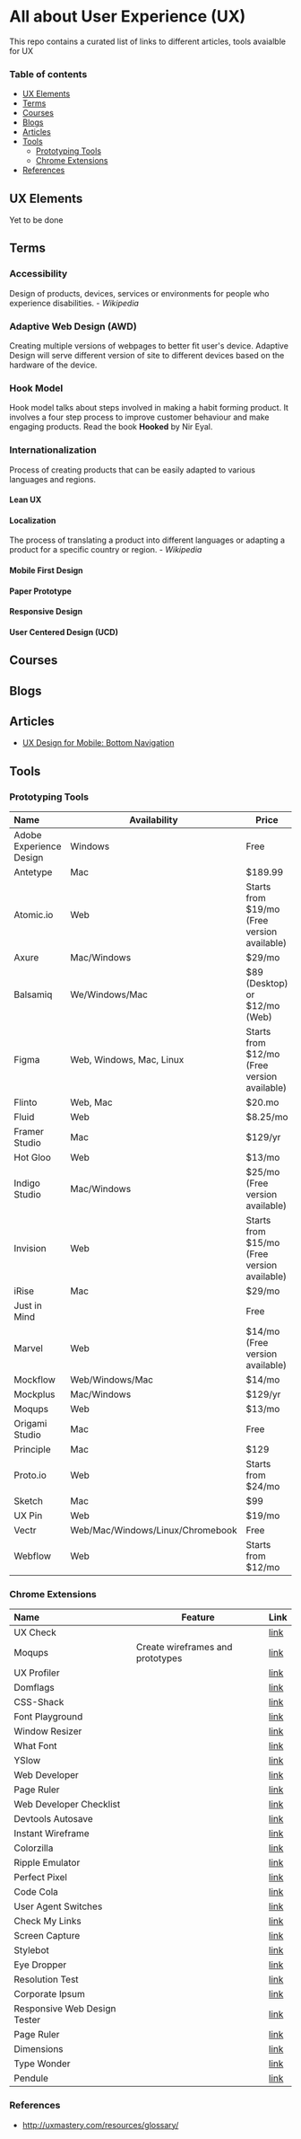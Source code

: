 # All about User Experience (UX)

This repo contains a curated list of links to different articles, tools avaialble for UX

### Table of contents

* [UX Elements](#ux-elements)
* [Terms](#terms)
* [Courses](#courses)
* [Blogs](#blogs)
* [Articles](#articles)
* [Tools](#tools)
  - [Prototyping Tools](#prototyping-tools)
  - [Chrome Extensions](#chrome-extensions)
* [References](#references)

## UX Elements

Yet to be done

## Terms

### Accessibility

Design of products, devices, services or environments for people who experience disabilities. - *Wikipedia*

### Adaptive Web Design (AWD)

Creating multiple versions of webpages to better fit user's device. Adaptive Design will serve different version of site to different devices based on the hardware of the device.

### Hook Model

Hook model talks about steps involved in making a habit forming product. It involves a four step process to improve customer behaviour and make engaging products. Read the book **Hooked** by Nir Eyal. 

### Internationalization

Process of creating products that can be easily adapted to various languages and regions.

#### Lean UX
#### Localization

The process of translating a product into different languages or adapting a product for a specific country or region. - *Wikipedia*

#### Mobile First Design
#### Paper Prototype
#### Responsive Design
#### User Centered Design (UCD)


## Courses

## Blogs

## Articles

* [UX Design for Mobile: Bottom Navigation](https://uxplanet.org/perfect-bottom-navigation-for-mobile-app-effabbb98c0f)

## Tools

### Prototyping Tools

| Name        | Availability | Price | Link |
|:------------- | ------------- | ----- | ----- |
| Adobe Experience Design | Windows | Free | [link](http://www.adobe.com/products/experience-design.html) |
| Antetype | Mac | $189.99 | [link](http://antetype.com/) |
| Atomic.io | Web | Starts from $19/mo (Free version available) | [link](https://atomic.io/) |
| Axure | Mac/Windows | $29/mo | [link](https://www.axure.com/) |
| Balsamiq | We/Windows/Mac | $89 (Desktop) or $12/mo (Web) | [link](https://balsamiq.com/) |
| Figma | Web, Windows, Mac, Linux | Starts from $12/mo (Free version available) | [link](https://www.figma.com/) |
| Flinto | Web, Mac | $20.mo | [link](https://www.flinto.com/) |
| Fluid | Web | $8.25/mo | [link](https://www.fluidui.com/) |
| Framer Studio | Mac | $129/yr | [link](https://framer.com/) |
| Hot Gloo | Web | $13/mo | [link](https://www.hotgloo.com/) |
| Indigo Studio | Mac/Windows | $25/mo (Free version available) | [link](https://www.infragistics.com/products/indigo-studio) |
| Invision | Web | Starts from $15/mo (Free version available) | [link](https://www.invisionapp.com/) |
| iRise | Mac | $29/mo | [link](https://www.irise.com/) |
| Just in Mind |  | Free | [link](https://www.justinmind.com/) |
| Marvel | Web | $14/mo (Free version available) | [link](https://marvelapp.com/) |
| Mockflow | Web/Windows/Mac | $14/mo | [link](https://mockflow.com/) |
| Mockplus | Mac/Windows | $129/yr | [link](https://www.mockplus.com/) |
| Moqups | Web | $13/mo | [link](https://moqups.com/) |
| Origami Studio | Mac | Free | [link](http://origami.design/) |
| Principle | Mac | $129 | [link](http://principleformac.com/) |
| Proto.io | Web | Starts from $24/mo | [link](https://proto.io/) |
| Sketch | Mac | $99 | [link](https://www.sketchapp.com/) |
| UX Pin | Web | $19/mo | [link](https://www.uxpin.com/) |
| Vectr | Web/Mac/Windows/Linux/Chromebook | Free | [link](https://vectr.com/) |
| Webflow | Web | Starts from $12/mo | [link](https://webflow.com/) |

### Chrome Extensions

| Name        | Feature | Link |
|:------------- | ------- | ----- |
| UX Check |  | [link](https://chrome.google.com/webstore/detail/ux-check/giekhiebdpmljgchjojblnekkcgpdobp?hl=en-US) |
| Moqups | Create wireframes and prototypes | [link](https://chrome.google.com/webstore/detail/moqups-%C2%B7-mockups-wirefram/nlfbhphohgafllkjnakmdppmmkjfbnke?hl=en) |
| UX Profiler |  | [link]() |
| Domflags |  | [link]() |
| CSS-Shack |  | [link]() |
| Font Playground |  | [link]() |
| Window Resizer |  | [link]() |
| What Font |  | [link]() |
| YSlow |  | [link]() |
| Web Developer |  | [link]() |
| Page Ruler |  | [link]() |
| Web Developer Checklist |  | [link]() |
| Devtools Autosave |  | [link]() |
| Instant Wireframe |  | [link]() |
| Colorzilla |  | [link]() |
| Ripple Emulator |  | [link]() |
| Perfect Pixel |  | [link]() |
| Code Cola |  | [link]() |
| User Agent Switches |  | [link]() |
| Check My Links |  | [link]() |
| Screen Capture |  | [link]() |
| Stylebot |  | [link]() |
| Eye Dropper |  | [link]() |
| Resolution Test |  | [link]() |
| Corporate Ipsum |  | [link]() |
| Responsive Web Design Tester |  | [link]() |
| Page Ruler |  | [link]() |
| Dimensions |  | [link]() |
| Type Wonder |  | [link]() |
| Pendule |  | [link]() |

### References

* http://uxmastery.com/resources/glossary/
